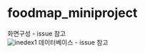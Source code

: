 # foodmap_miniproject
화면구성 - issue 참고<br>
![inedex1](https://user-images.githubusercontent.com/71373485/168562653-2288e66e-4226-493c-840d-1251078efaba.PNG)
데이터베이스 - issue 참고
